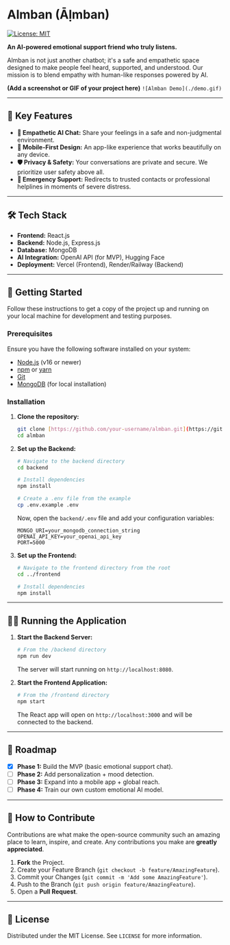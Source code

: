 # Almban (Āḷmban)

[![License: MIT](https://img.shields.io/badge/License-MIT-yellow.svg)](https://opensource.org/licenses/MIT)

**An AI-powered emotional support friend who truly listens.**

Almban is not just another chatbot; it's a safe and empathetic space designed to make people feel heard, supported, and understood. Our mission is to blend empathy with human-like responses powered by AI.

**(Add a screenshot or GIF of your project here)**
`![Almban Demo](./demo.gif)`

---

## 🌟 Key Features

* **💬 Empathetic AI Chat:** Share your feelings in a safe and non-judgmental environment.
* **📱 Mobile-First Design:** An app-like experience that works beautifully on any device.
* **🛡️ Privacy & Safety:** Your conversations are private and secure. We prioritize user safety above all.
* **🚨 Emergency Support:** Redirects to trusted contacts or professional helplines in moments of severe distress.

---

## 🛠️ Tech Stack

* **Frontend:** React.js
* **Backend:** Node.js, Express.js
* **Database:** MongoDB
* **AI Integration:** OpenAI API (for MVP), Hugging Face
* **Deployment:** Vercel (Frontend), Render/Railway (Backend)

---

## 🚀 Getting Started

Follow these instructions to get a copy of the project up and running on your local machine for development and testing purposes.

### Prerequisites

Ensure you have the following software installed on your system:
* [Node.js](https://nodejs.org/) (v16 or newer)
* [npm](https://www.npmjs.com/) or [yarn](https://yarnpkg.com/)
* [Git](https://git-scm.com/)
* [MongoDB](https://www.mongodb.com/try/download/community) (for local installation)

### Installation

1.  **Clone the repository:**
    ```bash
    git clone [https://github.com/your-username/almban.git](https://github.com/your-username/almban.git)
    cd almban
    ```

2.  **Set up the Backend:**
    ```bash
    # Navigate to the backend directory
    cd backend

    # Install dependencies
    npm install

    # Create a .env file from the example
    cp .env.example .env
    ```
    Now, open the `backend/.env` file and add your configuration variables:
    ```env
    MONGO_URI=your_mongodb_connection_string
    OPENAI_API_KEY=your_openai_api_key
    PORT=5000
    ```

3.  **Set up the Frontend:**
    ```bash
    # Navigate to the frontend directory from the root
    cd ../frontend

    # Install dependencies
    npm install
    ```

---

## 🏃‍♂️ Running the Application

1.  **Start the Backend Server:**
    ```bash
    # From the /backend directory
    npm run dev
    ```
    The server will start running on `http://localhost:8080`.

2.  **Start the Frontend Application:**
    ```bash
    # From the /frontend directory
    npm start
    ```
    The React app will open on `http://localhost:3000` and will be connected to the backend.

---

## 📅 Roadmap

-   [x] **Phase 1:** Build the MVP (basic emotional support chat).
-   [ ] **Phase 2:** Add personalization + mood detection.
-   [ ] **Phase 3:** Expand into a mobile app + global reach.
-   [ ] **Phase 4:** Train our own custom emotional AI model.

---

## 🤝 How to Contribute

Contributions are what make the open-source community such an amazing place to learn, inspire, and create. Any contributions you make are **greatly appreciated**.

1.  **Fork** the Project.
2.  Create your Feature Branch (`git checkout -b feature/AmazingFeature`).
3.  Commit your Changes (`git commit -m 'Add some AmazingFeature'`).
4.  Push to the Branch (`git push origin feature/AmazingFeature`).
5.  Open a **Pull Request**.

---

## 📄 License

Distributed under the MIT License. See `LICENSE` for more information.
